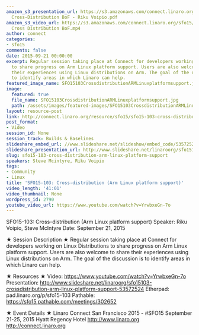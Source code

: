 ```yaml
---
amazon_s3_presentation_url: https://s3.amazonaws.com/connect.linaro.org/sfo15/Presentations/09-21-Monday/SFO15-103-
  Cross-Distribution BoF - Riku Voipio.pdf
amazon_s3_video_url: https://s3.amazonaws.com/connect.linaro.org/sfo15/Videos/09-21-Monday/SFO15-103
  Cross Distribution BoF.mp4
author: connect
categories:
- sfo15
comments: false
date: 2015-09-21 00:00:00
excerpt: Regular session taking place at Connect for developers working on Linux Distributions
  to share progress on Arm Linux platform support. Users are also welcome to share
  their experiences using Linux distributions on Arm. The goal of the discussion is
  to identify areas in which Linaro can help.
featured_image_name: SFO15103CrossdistributionARMLinuxplatformsupport.jpg
image:
  featured: true
  file_name: SFO15103CrossdistributionARMLinuxplatformsupport.jpg
  path: /assets/images/featured-images/SFO15103CrossdistributionARMLinuxplatformsupport.jpg
layout: resource-post
link: http://connect.linaro.org/resource/sfo15/sfo15-103-cross-distribution-arm-linux-platform-support/
post_format:
- Video
session_id: None
session_track: Builds & Baselines
slideshare_embed_url: //www.slideshare.net/slideshow/embed_code/53572524
slideshare_presentation_url: http://www.slideshare.net/linaroorg/sfo15103-crossdistribution-arm-linux-platform-support-53572524
slug: sfo15-103-cross-distribution-arm-linux-platform-support
speakers: Steve Mcintyre, Riku Voipio
tags:
- Community
- Linux
title: 'SFO15-103: Cross-distribution (Arm Linux platform support)'
video_length: '41:01'
video_thumbnail: None
wordpress_id: 2790
youtube_video_url: https://www.youtube.com/watch?v=YrwbxeGn-7o
---
```


SFO15-103: Cross-distribution (Arm Linux platform support)
Speaker: Riku Voipio, Steve McIntyre
Date: September 21, 2015

★ Session Description ★
Regular session taking place at Connect for developers working on Linux Distributions to share progress on Arm Linux platform support. Users are also welcome to share their experiences using Linux distributions on Arm. The goal of the discussion is to identify areas in which Linaro can help.

★ Resources ★ 
Video: https://www.youtube.com/watch?v=YrwbxeGn-7o
Presentation: http://www.slideshare.net/linaroorg/sfo15103-crossdistribution-arm-linux-platform-support-53572524
Etherpad: pad.linaro.org/p/sfo15-103
Pathable: https://sfo15.pathable.com/meetings/302652              


★ Event Details ★ 
Linaro Connect San Francisco 2015 - #SFO15 
September 21-25, 2015 
Hyatt Regency Hotel 
http://www.linaro.org
http://connect.linaro.org